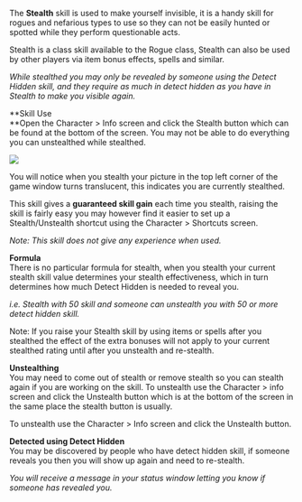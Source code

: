 The **Stealth** skill is used to make yourself invisible, it is a handy skill for rogues and nefarious types to use so they can not be easily hunted or spotted while they perform questionable acts.

Stealth is a class skill available to the Rogue class, Stealth can also be used by other players via item bonus effects, spells and similar.

_While stealthed you may only be revealed by someone using the Detect Hidden skill, and they require as much in detect hidden as you have in Stealth to make you visible again._

**Skill Use  
**Open the Character > Info screen and click the Stealth button which can be found at the bottom of the screen. You may not be able to do everything you can unstealthed while stealthed.

[![](https://lohcdn.com/images/t_stealth.jpg)](https://lohcdn.com/images/stealth.jpg)

You will notice when you stealth your picture in the top left corner of the game window turns translucent, this indicates you are currently stealthed.

This skill gives a **guaranteed skill gain** each time you stealth, raising the skill is fairly easy you may however find it easier to set up a Stealth/Unstealth shortcut using the Character > Shortcuts screen.

_Note: This skill does not give any experience when used._

**Formula**  
There is no particular formula for stealth, when you stealth your current stealth skill value determines your stealth effectiveness, which in turn determines how much Detect Hidden is needed to reveal you.

_i.e. Stealth with 50 skill and someone can unstealth you with 50 or more detect hidden skill._

Note: If you raise your Stealth skill by using items or spells after you stealthed the effect of the extra bonuses will not apply to your current stealthed rating until after you unstealth and re-stealth.

**Unstealthing**  
You may need to come out of stealth or remove stealth so you can stealth again if you are working on the skill. To unstealth use the Character > info screen and click the Unstealth button which is at the bottom of the screen in the same place the stealth button is usually.  
  
To unstealth use the Character > Info screen and click the Unstealth button.

**Detected using Detect Hidden**  
You may be discovered by people who have detect hidden skill, if someone reveals you then you will show up again and need to re-stealth.

_You will receive a message in your status window letting you know if someone has revealed you._
